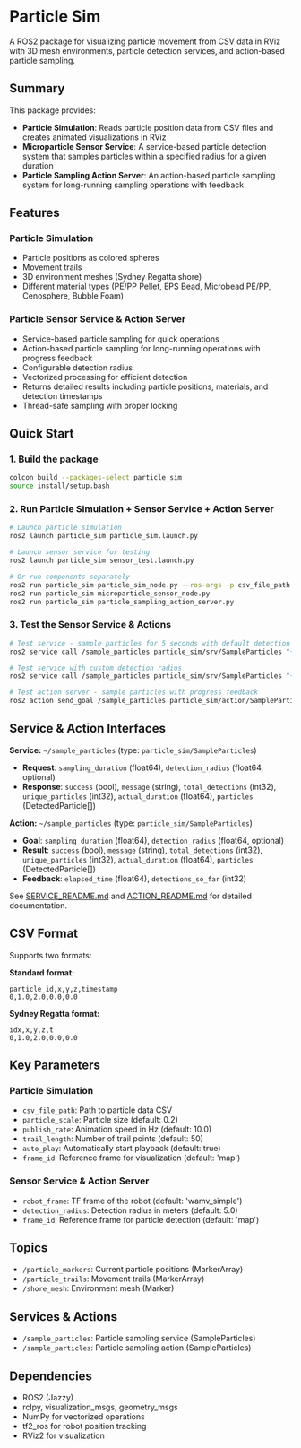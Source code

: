 # Particle Sim

A ROS2 package for visualizing particle movement from CSV data in RViz with 3D mesh environments, particle detection services, and action-based particle sampling.

## Summary

This package provides:
- **Particle Simulation**: Reads particle position data from CSV files and creates animated visualizations in RViz
- **Microparticle Sensor Service**: A service-based particle detection system that samples particles within a specified radius for a given duration
- **Particle Sampling Action Server**: An action-based particle sampling system for long-running sampling operations with feedback

## Features

### Particle Simulation
- Particle positions as colored spheres
- Movement trails
- 3D environment meshes (Sydney Regatta shore)
- Different material types (PE/PP Pellet, EPS Bead, Microbead PE/PP, Cenosphere, Bubble Foam)

### Particle Sensor Service & Action Server
- Service-based particle sampling for quick operations
- Action-based particle sampling for long-running operations with progress feedback
- Configurable detection radius
- Vectorized processing for efficient detection
- Returns detailed results including particle positions, materials, and detection timestamps
- Thread-safe sampling with proper locking

## Quick Start

### 1. Build the package
```bash
colcon build --packages-select particle_sim
source install/setup.bash
```

### 2. Run Particle Simulation + Sensor Service + Action Server
```bash
# Launch particle simulation
ros2 launch particle_sim particle_sim.launch.py

# Launch sensor service for testing
ros2 launch particle_sim sensor_test.launch.py

# Or run components separately
ros2 run particle_sim particle_sim_node.py --ros-args -p csv_file_path:=$(pwd)/src/particle_sim/sydney_regatta.csv
ros2 run particle_sim microparticle_sensor_node.py
ros2 run particle_sim particle_sampling_action_server.py
```

### 3. Test the Sensor Service & Actions
```bash
# Test service - sample particles for 5 seconds with default detection radius
ros2 service call /sample_particles particle_sim/srv/SampleParticles "{sampling_duration: 5.0}"

# Test service with custom detection radius
ros2 service call /sample_particles particle_sim/srv/SampleParticles "{sampling_duration: 10.0, detection_radius: 2.0}"

# Test action server - sample particles with progress feedback
ros2 action send_goal /sample_particles particle_sim/action/SampleParticles "{sampling_duration: 15.0, detection_radius: 3.0}"
```

## Service & Action Interfaces

**Service:** `~/sample_particles` (type: `particle_sim/SampleParticles`)
- **Request**: `sampling_duration` (float64), `detection_radius` (float64, optional)
- **Response**: `success` (bool), `message` (string), `total_detections` (int32), `unique_particles` (int32), `actual_duration` (float64), `particles` (DetectedParticle[])

**Action:** `~/sample_particles` (type: `particle_sim/SampleParticles`)
- **Goal**: `sampling_duration` (float64), `detection_radius` (float64, optional)  
- **Result**: `success` (bool), `message` (string), `total_detections` (int32), `unique_particles` (int32), `actual_duration` (float64), `particles` (DetectedParticle[])
- **Feedback**: `elapsed_time` (float64), `detections_so_far` (int32)

See [SERVICE_README.md](SERVICE_README.md) and [ACTION_README.md](ACTION_README.md) for detailed documentation.

## CSV Format

Supports two formats:

**Standard format:**
```csv
particle_id,x,y,z,timestamp
0,1.0,2.0,0.0,0.0
```

**Sydney Regatta format:**
```csv
idx,x,y,z,t
0,1.0,2.0,0.0,0.0
```

## Key Parameters

### Particle Simulation
- `csv_file_path`: Path to particle data CSV
- `particle_scale`: Particle size (default: 0.2)
- `publish_rate`: Animation speed in Hz (default: 10.0)
- `trail_length`: Number of trail points (default: 50)
- `auto_play`: Automatically start playback (default: true)
- `frame_id`: Reference frame for visualization (default: 'map')

### Sensor Service & Action Server
- `robot_frame`: TF frame of the robot (default: 'wamv_simple')
- `detection_radius`: Detection radius in meters (default: 5.0)
- `frame_id`: Reference frame for particle detection (default: 'map')

## Topics

- `/particle_markers`: Current particle positions (MarkerArray)
- `/particle_trails`: Movement trails (MarkerArray)
- `/shore_mesh`: Environment mesh (Marker)

## Services & Actions

- `/sample_particles`: Particle sampling service (SampleParticles)
- `/sample_particles`: Particle sampling action (SampleParticles)

## Dependencies

- ROS2 (Jazzy)
- rclpy, visualization_msgs, geometry_msgs
- NumPy for vectorized operations
- tf2_ros for robot position tracking
- RViz2 for visualization
